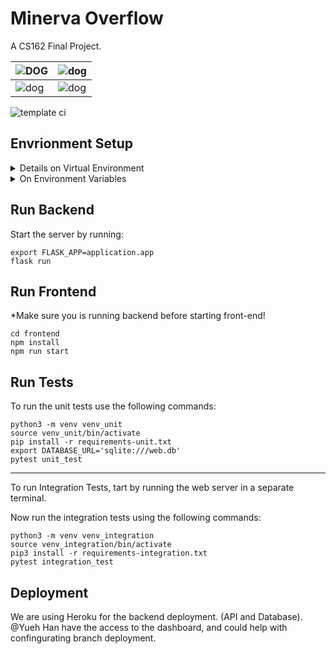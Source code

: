 # Minerva Overflow 

A CS162 Final Project.


| ![DOG](https://media2.giphy.com/media/JUji554QwdXwAuYkhP/giphy.gif?cid=ecf05e4762276arv388c0025qtogvfcpm03kwcnqgsdzjjko&rid=giphy.gif) | ![dog](https://media4.giphy.com/media/fbyGEE9mlqDyE/giphy.gif?cid=ecf05e477ed0jwqjysilm8q3bf8f7ll23mzwxxo3or3s3gpg&rid=giphy.gif&ct=g) |
| ------------------------------------------------------------ | ------------------------------------------------------------ |
| ![dog](https://media4.giphy.com/media/jkSvCVEXWlOla/giphy.gif?cid=ecf05e47w0m6d75cmujsj3udpys1jdg6c188v3njwzmmbh24&rid=giphy.gif&ct=g) | ![dog](https://media1.giphy.com/media/tyttpGT2apUm6wtb0kM/giphy.gif?cid=ecf05e47ruacetc9tf6eguzuv2ve5oenqcc6odhh68ry2neu&rid=giphy.gif&ct=g) |

![template ci](https://github.com/minerva-university/cs162-minerva-overflow/actions/workflows/ci.yaml/badge.svg)




## Envrionment Setup

<details>

  <summary>Details on Virtual Environment </summary>

  Virtual environment is a key component in ensuring that the application is configured in the right environment

  Requirements: Python 3 and pip 3 

  ```
  brew install python3
  ```

  Pip3 is installed with Python3

  ``` 
  pip3 install virtualenv
  ```

  ##### Usage

  Creation of virtualenv:

  ```
  virtualenv -p python3 venv
  ```

  If the above code does not work, you could also do

  ```
  python3 -m venv venv
  ```

  To activate the virtualenv:

  ```
  source venv/bin/activate
  ```

  Or, if you are **using Windows** - [reference source:](https://stackoverflow.com/questions/8921188/issue-with-virtualenv-cannot-activate)

  ```
  venv\Scripts\activate
  ```

  To deactivate the virtualenv (after you finished working):

  ```
  deactivate
  ```

  Install dependencies in virtual environment:

  ```
  pip3 install -r requirements.txt
  ```

</details>



<details>

  <summary>On Environment Variables </summary>

  All environment variables are stored within the `.env` file and loaded with dotenv package.

  **Never** commit your local settings to the Github repository!

</details>


## Run Backend 

Start the server by running:
```
export FLASK_APP=application.app
flask run
```

## Run Frontend 
*Make sure you is running backend before starting front-end!

```
cd frontend
npm install 
npm run start 
```


## Run Tests
To run the unit tests use the following commands:
```
python3 -m venv venv_unit
source venv_unit/bin/activate
pip install -r requirements-unit.txt
export DATABASE_URL='sqlite:///web.db'
pytest unit_test
```
---
To run Integration Tests, tart by running the web server in a separate terminal.

Now run the integration tests using the following commands:
```
python3 -m venv venv_integration
source venv_integration/bin/activate
pip3 install -r requirements-integration.txt
pytest integration_test
```
## Deployment

We are using Heroku for the backend deployment. (API and Database). @Yueh Han have the access to the dashboard, and could help with confingurating branch deployment. 
